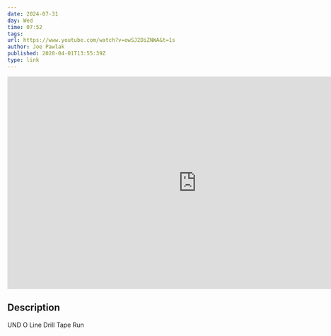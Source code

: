 ```yaml
---
date: 2024-07-31
day: Wed
time: 07:52
tags:
url: https://www.youtube.com/watch?v=owSJ2DiZNWA&t=1s
author: Joe Pawlak
published: 2020-04-01T13:55:39Z
type: link
---
```


<iframe width="854" height="480" src="https://www.youtube.com/embed/owSJ2DiZNWA" frameborder="0" allowfullscreen></iframe>

## Description
UND O Line Drill Tape Run